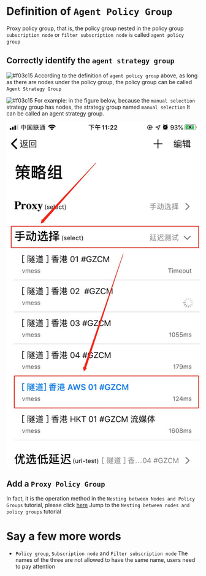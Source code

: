 # Definition of `Agent Policy Group`

Proxy policy group, that is, the policy group nested in the policy group `subscription node` or `filter subscription node` is called `agent policy group`

## Correctly identify the `agent strategy group`

![#f03c15](https://placehold.it/15/f03c15/000000?text=+) According to the definition of `agent policy group` above, as long as there are nodes under the policy group, the policy group can be called `Agent Strategy Group`

![#f03c15](https://placehold.it/15/f03c15/000000?text=+) For example: in the figure below, because the `manual selection` strategy group has nodes, the strategy group named `manual selection` It can be called an agent strategy group.

![image](https://raw.githubusercontent.com/TiyNa/LoonManualimg/main/Plus/Default_Proxy.jpg)

## Add a `Proxy Policy Group`

In fact, it is the operation method in the `Nesting between Nodes and Policy Groups` tutorial, please click [here](https://github.com/TiyNa/LoonManual/blob/main/Plus_EN/Remote_Proxy_in_Proxy_Group_EN.md) Jump to the `Nesting between nodes and policy groups` tutorial

# Say a few more words

- `Policy group`, `Subscription node` and `Filter subscription node` The names of the three are not allowed to have the same name, users need to pay attention